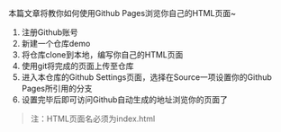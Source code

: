 本篇文章将教你如何使用Github Pages浏览你自己的HTML页面~

<!--more-->

1. 注册Github账号
2. 新建一个仓库demo
3. 将仓库clone到本地，编写你自己的HTML页面
4. 使用git将完成的页面上传至仓库
5. 进入本仓库的Github Settings页面，选择在Source一项设置你的Github Pages所引用的分支
6. 设置完毕后即可访问Github自动生成的地址浏览你的页面了

> 注：HTML页面名必须为index.html